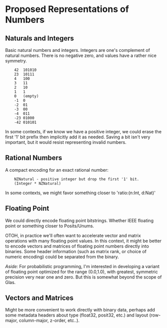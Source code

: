 # Proposed Representations of Numbers

## Naturals and Integers

Basic natural numbers and integers. Integers are one's complement of natural numbers. There is no negative zero, and values have a rather nice symmetry.

        42  101010
        23  10111
        4   100
        3   11
        2   10
        1   1
        0   (empty)
        -1  0
        -2  01
        -3  00
        -4  011
        -23 01000
        -42 010101

In some contexts, if we know we have a positive integer, we could erase the first '1' bit prefix then implicitly add it as needed. Saving a bit isn't very important, but it would resist representing invalid numbers.

## Rational Numbers

A compact encoding for an exact rational number:

        NZNatural - positive integer but drop the first '1' bit.
        (Integer * NZNatural)

In some contexts, we might favor something closer to 'ratio:(n:Int, d:Nat)'

## Floating Point

We could directly encode floating point bitstrings. Whether IEEE floating point or something closer to Posits/Unums. 

OTOH, in practice we'll often want to accelerate vector and matrix operations with many floating point values. In this context, it might be better to encode vectors and matrices of floating point numbers directly into binaries. Some header information (such as matrix rank, or choice of numeric encoding) could be separated from the binary.

*Aside:* For probabilistic programming, I'm interested in developing a variant of floating point optimized for the range (0.0,1.0), with greatest, symmetric precision very near one and zero. But this is somewhat beyond the scope of Glas.

## Vectors and Matrices

Might be more convenient to work directly with binary data, perhaps add some metadata headers about type (float32, posit32, etc.) and layout (row-major, column-major, z-order, etc..). 

